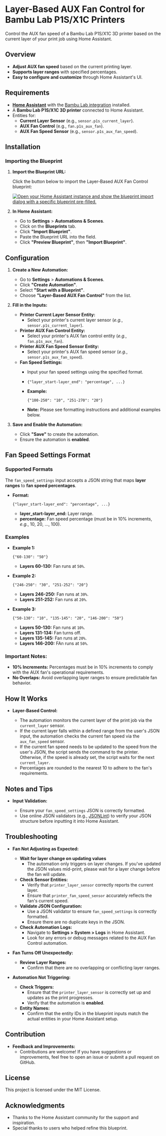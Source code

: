 Layer-Based AUX Fan Control for Bambu Lab P1S/X1C Printers
==========================================================

Control the AUX fan speed of a Bambu Lab P1S/X1C 3D printer based on the current layer of your print job using Home Assistant.

Overview
--------

-   **Adjust AUX fan speed** based on the current printing layer.
-   **Supports layer ranges** with specified percentages.
-   **Easy to configure and customize** through Home Assistant's UI.

Requirements
------------

-   **[Home Assistant](https://www.home-assistant.io/)** with the [Bambu Lab integration](https://github.com/greghesp/ha-bambulab) installed.
-   A **Bambu Lab P1S/X1C 3D printer** connected to Home Assistant.
-   Entities for:
    -   **Current Layer Sensor** (e.g., `sensor.p1s_current_layer`).
    -   **AUX Fan Control** (e.g., `fan.p1s_aux_fan`).
    -   **AUX Fan Speed Sensor** (e.g., `sensor.p1s_aux_fan_speed`).

Installation
------------

### Importing the Blueprint

1.  **Import the Blueprint URL:**

    Click the button below to import the Layer-Based AUX Fan Control blueprint:

    [![Open your Home Assistant instance and show the blueprint import dialog with a specific blueprint pre-filled.](https://my.home-assistant.io/badges/blueprint_import.svg)](https://my.home-assistant.io/redirect/blueprint_import/?blueprint_url=https://github.com/christabone/aux_fan_by_layer/blob/main/aux_fan_by_layer.yaml)

2.  **In Home Assistant:**

    -   Go to **Settings** > **Automations & Scenes**.
    -   Click on the **Blueprints** tab.
    -   Click **"Import Blueprint"**.
    -   Paste the Blueprint URL into the field.
    -   Click **"Preview Blueprint"**, then **"Import Blueprint"**.

Configuration
-------------

1.  **Create a New Automation:**

    -   Go to **Settings** > **Automations & Scenes**.
    -   Click **"Create Automation"**.
    -   Select **"Start with a Blueprint"**.
    -   Choose **"Layer-Based AUX Fan Control"** from the list.

2.  **Fill in the Inputs:**

    -   **Printer Current Layer Sensor Entity:**
        -   Select your printer's current layer sensor (*e.g.*, `sensor.p1s_current_layer`).
    -   **Printer AUX Fan Control Entity:**
        -   Select your printer's AUX fan control entity (*e.g.*, `fan.p1s_aux_fan`).
    -   **Printer AUX Fan Speed Sensor Entity:**
        -   Select your printer's AUX fan speed sensor (*e.g.*, `sensor.p1s_aux_fan_speed`).
    -   **Fan Speed Settings:**
        -   Input your fan speed settings using the specified format.
        -  `{"layer_start-layer_end": "percentage", ...}`

        -   **Example:**

            `{"100-250": "10", "251-270": "20"}`

        -   **Note:** Please see formatting instructions and additional examples below.

3.  **Save and Enable the Automation:**

    -   Click **"Save"** to create the automation.
    -   Ensure the automation is **enabled**.

Fan Speed Settings Format
-------------------------

### **Supported Formats**

The `fan_speed_settings` input accepts a JSON string that maps **layer ranges** to **fan speed percentages**.

-   **Format:**

    `{"layer_start-layer_end": "percentage", ...}`

    -   **layer_start-layer_end:** Layer range.
    -   **percentage:** Fan speed percentage (must be in 10% increments, *e.g.*, 10, 20, ..., 100).

### **Examples**

-   **Example 1:**
    
    `{"60-130": "50"}`

    -   **Layers 60-130:** Fan runs at `50%`.

-   **Example 2:**

    `{"246-250": "30", "251-252": "20"}`

    -   **Layers 246-250:** Fan runs at `30%`.
    -   **Layers 251-252:** Fan runs at `20%`.

-   **Example 3:**

    `{"50-130": "10", "135-145": "20", "146-200": "50"}`

    -   **Layers 50-130:** Fan runs at `10%`.
    -   **Layers 131-134:** Fan turns off.
    -   **Layers 135-145:** Fan runs at `20%`.
    -   **Layers 146-200:** FAn runs at `50%`.

### **Important Notes:**

-   **10% Increments:** Percentages must be in 10% increments to comply with the AUX fan's operational requirements.
-   **No Overlaps:** Avoid overlapping layer ranges to ensure predictable fan behavior.

How It Works
------------

-   **Layer-Based Control:**

    -   The automation monitors the current layer of the print job via the `current_layer` sensor.
    -   If the current layer falls within a defined range from the user's JSON input, the automation checks the current fan speed via the `aux_fan_speed` sensor.
    -   If the current fan speed needs to be updated to the speed from the user's JSON, the script sends the command to the printer. Otherwise, if the speed is already set, the script waits for the next `current_layer`.
    -   Percentages are rounded to the nearest 10 to adhere to the fan's requirements.

Notes and Tips
--------------

-   **Input Validation:**

    -   Ensure your `fan_speed_settings` JSON is correctly formatted.
    -   Use online JSON validators (e.g., [JSONLint](https://jsonlint.com/)) to verify your JSON structure before inputting it into Home Assistant.

Troubleshooting
---------------

-   **Fan Not Adjusting as Expected:**

    -   **Wait for layer change on updating values**
        -  The automation only triggers on layer changes. If you've updated the JSON values mid-print, please wait for a layer change before the fan will update.
    -   **Check Sensor Entities:**
        -   Verify that `printer_layer_sensor` correctly reports the current layer.
        -   Ensure that `printer_fan_speed_sensor` accurately reflects the fan's current speed.
    -   **Validate JSON Configuration:**
        -   Use a JSON validator to ensure `fan_speed_settings` is correctly formatted.
        -   Ensure there are no duplicate keys in the JSON.
    -   **Check Automation Logs:**
        -   Navigate to **Settings > System > Logs** in Home Assistant.
        -   Look for any errors or debug messages related to the AUX Fan Control automation.
-   **Fan Turns Off Unexpectedly:**
    -   **Review Layer Ranges:**
        -   Confirm that there are no overlapping or conflicting layer ranges.

-   **Automation Not Triggering:**

    -   **Check Triggers:**
        -   Ensure that the `printer_layer_sensor` is correctly set up and updates as the print progresses.
        -   Verify that the automation is **enabled**.
    -   **Entity Names:**
        -   Confirm that the entity IDs in the blueprint inputs match the actual entities in your Home Assistant setup.

Contribution
------------

-   **Feedback and Improvements:**
    -   Contributions are welcome! If you have suggestions or improvements, feel free to open an issue or submit a pull request on GitHub.

License
-------

This project is licensed under the MIT License.

Acknowledgments
---------------

-   Thanks to the Home Assistant community for the support and inspiration.
-   Special thanks to users who helped refine this blueprint.